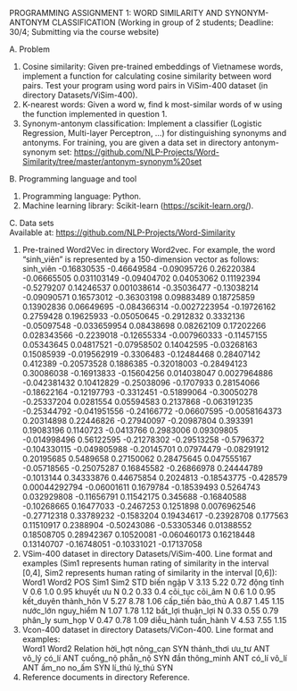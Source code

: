 PROGRAMMING ASSIGNMENT 1:  WORD SIMILARITY AND SYNONYM-ANTONYM CLASSIFICATION
(Working in group of 2 students; Deadline: 30/4; Submitting via the course website)

A.	Problem
1.	Cosine similarity: Given pre-trained embeddings of Vietnamese words, implement a function for calculating cosine similarity between word pairs. Test your program using word pairs in ViSim-400 dataset (in directory Datasets/ViSim-400).
2.	K-nearest words: Given a word w, find k most-similar words of w using the function implemented in question 1. 
3.	Synonym-antonym classification: Implement a classifier (Logistic Regression, Multi-layer Perceptron, …) for distinguishing synonyms and antonyms. For training, you are given a data set in directory antonym-synonym set: https://github.com/NLP-Projects/Word-Similarity/tree/master/antonym-synonym%20set

B.	Programming language and tool
1.	Programming language: Python.
2.	Machine learning library: Scikit-learn (https://scikit-learn.org/).

C.	Data sets  
Available at: https://github.com/NLP-Projects/Word-Similarity
1.	Pre-trained Word2Vec in directory Word2vec. 
For example, the word “sinh_viên” is represented by a 150-dimension vector as follows:
sinh_viên -0.16830535 -0.46649584 -0.09095726 0.26220384 -0.06665505 0.031103149 -0.09404702 0.04053062 0.11192394 -0.5279207 0.14246537 0.001038614 -0.35036477 -0.13038214 -0.09090571 0.16573012 -0.36303198 0.09883489 0.18725859 0.13902836 0.06649695 -0.084366314 -0.0027223954 -0.19726162 0.2759428 0.19625933 -0.05050645 -0.2912832 0.3332136 -0.05097548 -0.033659954 0.08438698 0.08262109 0.17202266 0.028343566 -0.2239018 -0.12655334 -0.007960333 -0.11457155 0.05343645 0.04817521 -0.07958502 0.14042595 -0.03268163 0.15085939 -0.019562919 -0.3306483 -0.12484468 0.28407142 0.412389 -0.20573528 0.1886385 -0.32018003 -0.28494123 0.30086038 -0.16913833 -0.15604256 0.014038047 0.0027964886 -0.042381432 0.10412829 -0.25038096 -0.1707933 0.28154066 -0.18622164 -0.12197793 -0.3312451 -0.51899064 -0.30050278 -0.25337204 0.0281554 0.05594583 0.2137868 -0.063191235 -0.25344792 -0.041951556 -0.24166772 -0.06607595 -0.0058164373 0.20314898 0.22446826 -0.27940097 -0.20987804 0.393391 0.19083196 0.1140723 -0.0413766 0.2983006 0.09309805 -0.014998496 0.56122595 -0.21278302 -0.29513258 -0.5796372 -0.104330115 -0.049805988 -0.20145701 0.07974479 -0.08291912 0.20195685 0.5489658 0.27150062 0.28475645 0.047555167 -0.05718565 -0.25075287 0.16845582 -0.26866978 0.24444789 -0.1013144 0.34333876 0.44675854 0.2024813 -0.18543775 -0.428579 0.00044292794 -0.06001611 0.1679784 -0.18539493 0.5264743 0.032929808 -0.11656791 0.11542175 0.345688 -0.16840588 -0.10268665 0.16477033 -0.2467253 0.1251898 0.0076962546 -0.27712318 0.33789232 -0.1583204 0.19434617 -0.23928708 0.177563 0.11510917 0.2388904 -0.50243086 -0.53305346 0.01388552 0.18508705 0.28942367 0.10520081 -0.060460173 0.16218448 0.13140707 -0.16748051 -0.10331021 -0.17137058
2.	VSim-400 dataset in directory Datasets/ViSim-400.
Line format and examples (Sim1 represents human rating of similarity in the interval [0,4], Sim2 represents human rating of similarity in the interval [0,6]):
Word1		Word2	POS	Sim1	Sim2	STD
biến			ngập		V	3.13	5.22	0.72
động		tĩnh		V	0.6	1.0	0.95
khuyết		ưu		N	0.2	0.33	0.4
cõi_tục		cõi_âm	N	0.6	1.0	0.95
kết_duyên		thành_hôn	V	5.27	8.78	1.06
cấp_tiến		bảo_thủ	A	0.87	1.45	1.15
nước_lớn		nguy_hiểm	N	1.07	1.78	1.12
bất_lợi		thuận_lợi	N	0.33	0.55	0.79
phân_ly		sum_họp	V	0.47	0.78	1.09
diễu_hành		tuần_hành	V	4.53	7.55	1.15
3.	Vcon-400 dataset in directory Datasets/ViCon-400.
Line format and examples:  
Word1		Word2		Relation
hời_hợt		nông_cạn		SYN
thảnh_thơi		ưu_tư			ANT
vô_lý		có_lí			ANT
cuồng_nộ		phẫn_nộ		SYN
đần			thông_minh		ANT
có_lí		vô_lí			ANT
ấm_no		no_ấm		SYN
lí_thú		lý_thú			SYN
4.	Reference documents in directory Reference.
